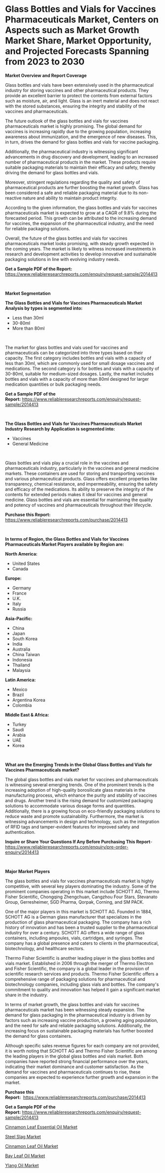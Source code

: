 <p><h1>Glass Bottles and Vials for Vaccines Pharmaceuticals Market, Centers on Aspects such as Market Growth Market Share, Market Opportunity, and Projected Forecasts Spanning from 2023 to 2030</h1></p><p><strong>Market Overview and Report Coverage</strong></p>
<p><p>Glass bottles and vials have been extensively used in the pharmaceutical industry for storing vaccines and other pharmaceutical products. They provide an excellent barrier to protect the contents from external factors such as moisture, air, and light. Glass is an inert material and does not react with the stored substances, ensuring the integrity and stability of the vaccines and pharmaceuticals.</p><p>The future outlook of the glass bottles and vials for vaccines pharmaceuticals market is highly promising. The global demand for vaccines is increasing rapidly due to the growing population, increasing awareness about immunization, and the emergence of new diseases. This, in turn, drives the demand for glass bottles and vials for vaccine packaging.</p><p>Additionally, the pharmaceutical industry is witnessing significant advancements in drug discovery and development, leading to an increased number of pharmaceutical products in the market. These products require suitable packaging materials to maintain their efficacy and safety, thereby driving the demand for glass bottles and vials.</p><p>Moreover, stringent regulations regarding the quality and safety of pharmaceutical products are further boosting the market growth. Glass has been considered a safe and reliable packaging material due to its non-reactive nature and ability to maintain product integrity.</p><p>According to the given information, the glass bottles and vials for vaccines pharmaceuticals market is expected to grow at a CAGR of 9.8% during the forecasted period. This growth can be attributed to the increasing demand for vaccines, the expansion of the pharmaceutical industry, and the need for reliable packaging solutions.</p><p>Overall, the future of the glass bottles and vials for vaccines pharmaceuticals market looks promising, with steady growth expected in the coming years. The market is likely to witness increased investments in research and development activities to develop innovative and sustainable packaging solutions in line with evolving industry needs.</p></p>
<p><strong>Get a Sample PDF of the Report:</strong> <a href="https://www.reliableresearchreports.com/enquiry/request-sample/2014413">https://www.reliableresearchreports.com/enquiry/request-sample/2014413</a></p>
<p>&nbsp;</p>
<p><strong>Market Segmentation</strong></p>
<p><strong>The Glass Bottles and Vials for Vaccines Pharmaceuticals Market Analysis by types is segmented into:</strong></p>
<p><ul><li>Less than 30ml</li><li>30-80ml</li><li>More than 80ml</li></ul></p>
<p>&nbsp;</p>
<p><p>The market for glass bottles and vials used for vaccines and pharmaceuticals can be categorized into three types based on their capacity. The first category includes bottles and vials with a capacity of less than 30ml, which are commonly used for small dosage vaccines and medications. The second category is for bottles and vials with a capacity of 30-80ml, suitable for medium-sized dosages. Lastly, the market includes bottles and vials with a capacity of more than 80ml designed for larger medication quantities or bulk packaging needs.</p></p>
<p><strong>Get a Sample PDF of the Report:</strong>&nbsp;<a href="https://www.reliableresearchreports.com/enquiry/request-sample/2014413">https://www.reliableresearchreports.com/enquiry/request-sample/2014413</a></p>
<p>&nbsp;</p>
<p><strong>The Glass Bottles and Vials for Vaccines Pharmaceuticals Market Industry Research by Application is segmented into:</strong></p>
<p><ul><li>Vaccines</li><li>General Medicine</li></ul></p>
<p>&nbsp;</p>
<p><p>Glass bottles and vials play a crucial role in the vaccines and pharmaceuticals industry, particularly in the vaccines and general medicine markets. These containers are used for storing and transporting vaccines and various pharmaceutical products. Glass offers excellent properties like transparency, chemical resistance, and impermeability, ensuring the safety and efficacy of the medications. Its ability to preserve the integrity of the contents for extended periods makes it ideal for vaccines and general medicine. Glass bottles and vials are essential for maintaining the quality and potency of vaccines and pharmaceuticals throughout their lifecycle.</p></p>
<p><strong>Purchase this Report:</strong>&nbsp; <a href="https://www.reliableresearchreports.com/purchase/2014413">https://www.reliableresearchreports.com/purchase/2014413</a></p>
<p>&nbsp;</p>
<p><strong>In terms of Region, the Glass Bottles and Vials for Vaccines Pharmaceuticals Market Players available by Region are:</strong></p>
<p>
    <p> <strong> North America: </strong>
        <ul>
            <li>United States</li>
            <li>Canada</li>
        </ul>
        </p> 
    <p> <strong> Europe: </strong>
        <ul>
            <li>Germany</li>
            <li>France</li>
            <li>U.K.</li>
            <li>Italy</li>
            <li>Russia</li>
        </ul>
        </p> 
    <p> <strong> Asia-Pacific: </strong>
        <ul>
            <li>China</li>
            <li>Japan</li>
            <li>South Korea</li>
            <li>India</li>
            <li>Australia</li>
            <li>China Taiwan</li>
            <li>Indonesia</li>
            <li>Thailand</li>
            <li>Malaysia</li>
        </ul>
        </p> 
    <p> <strong> Latin America: </strong>
        <ul>
            <li>Mexico</li>
            <li>Brazil</li>
            <li>Argentina Korea</li>
            <li>Colombia</li>
        </ul>
        </p> 
    <p> <strong> Middle East & Africa: </strong>
        <ul>
            <li>Turkey</li>
            <li>Saudi</li>
            <li>Arabia</li>
            <li>UAE</li>
            <li>Korea</li>
        </ul>
    </p>
    </p>
<p>&nbsp;</p>
<p><strong>What are the Emerging Trends in the Global Glass Bottles and Vials for Vaccines Pharmaceuticals market?</strong></p>
<p><p>The global glass bottles and vials market for vaccines and pharmaceuticals is witnessing several emerging trends. One of the prominent trends is the increasing adoption of high-quality borosilicate glass materials in the manufacturing process, which enhance the purity and stability of vaccines and drugs. Another trend is the rising demand for customized packaging solutions to accommodate various dosage forms and quantities. Additionally, there is a growing focus on eco-friendly packaging solutions to reduce waste and promote sustainability. Furthermore, the market is witnessing advancements in design and technology, such as the integration of RFID tags and tamper-evident features for improved safety and authentication.</p></p>
<p><strong>Inquire or Share Your Questions If Any Before Purchasing This Report</strong>- <a href="https://www.reliableresearchreports.com/enquiry/pre-order-enquiry/2014413">https://www.reliableresearchreports.com/enquiry/pre-order-enquiry/2014413</a></p>
<p>&nbsp;</p>
<p><strong>Major Market Players</strong></p>
<p><p>The glass bottles and vials for vaccines pharmaceuticals market is highly competitive, with several key players dominating the industry. Some of the prominent companies operating in this market include SCHOTT AG, Thermo Fisher Scientific, Chongqing Zhengchuan, Cangzhou Four Stars, Stevanato Group, Gerresheimer, SGD Pharma, Qorpak, Corning, and SM PACK.</p><p>One of the major players in this market is SCHOTT AG. Founded in 1884, SCHOTT AG is a German glass manufacturer that specializes in the production of glass pharmaceutical packaging. The company has a rich history of innovation and has been a trusted supplier to the pharmaceutical industry for over a century. SCHOTT AG offers a wide range of glass containers, including ampoules, vials, cartridges, and syringes. The company has a global presence and caters to clients in the pharmaceutical, biotechnology, and healthcare sectors.</p><p>Thermo Fisher Scientific is another leading player in the glass bottles and vials market. Established in 2006 through the merger of Thermo Electron and Fisher Scientific, the company is a global leader in the provision of scientific research services and products. Thermo Fisher Scientific offers a comprehensive range of packaging solutions for pharmaceutical and biotechnology companies, including glass vials and bottles. The company's commitment to quality and innovation has helped it gain a significant market share in the industry.</p><p>In terms of market growth, the glass bottles and vials for vaccines pharmaceuticals market has been witnessing steady expansion. The demand for glass packaging in the pharmaceutical industry is driven by factors such as increasing vaccine production, a growing aging population, and the need for safe and reliable packaging solutions. Additionally, the increasing focus on sustainable packaging materials has further boosted the demand for glass containers.</p><p>Although specific sales revenue figures for each company are not provided, it is worth noting that SCHOTT AG and Thermo Fisher Scientific are among the leading players in the global glass bottles and vials market. Both companies have reported strong financial performance over the years, indicating their market dominance and customer satisfaction. As the demand for vaccines and pharmaceuticals continues to rise, these companies are expected to experience further growth and expansion in the market.</p></p>
<p><strong>Purchase this Report:</strong>&nbsp;&nbsp;<a href="https://www.reliableresearchreports.com/purchase/2014413">https://www.reliableresearchreports.com/purchase/2014413</a></p>
<p></p>
<p><strong>Get a Sample PDF of the Report:</strong>&nbsp;<a href="https://www.reliableresearchreports.com/enquiry/request-sample/2014413">https://www.reliableresearchreports.com/enquiry/request-sample/2014413</a></p>
<p><p><a href="https://medium.com/@grayceyundt1913/cinnamon-leaf-essential-oil-market-insight-market-trends-growth-forecasted-from-2023-to-2030-3254931da52d">Cinnamon Leaf Essential Oil Market</a></p><p><a href="https://medium.com/@orinsmitham1985/steel-slag-nbsp-market-focuses-on-market-share-size-and-projected-forecast-till-2030-8c39b6f217d6">Steel Slag Market</a></p><p><a href="https://medium.com/@carrolltorp/cinnamon-leaf-oil-market-trends-and-market-analysis-forecasted-for-period-2023-2030-42525b5187fb">Cinnamon Leaf Oil Market</a></p><p><a href="https://medium.com/@hunterwyman1984/decoding-bay-leaf-oil-market-metrics-market-share-trends-and-growth-patterns-a9904dc9f1fd">Bay Leaf Oil Market</a></p><p><a href="https://medium.com/@jalenmurphy48/ylang-oil-market-competitive-analysis-market-trends-and-forecast-to-2030-1c24f64738f5">Ylang Oil Market</a></p></p>